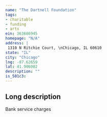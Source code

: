 ```yaml
---
name: "The Dartnell Foundation"
tags:
- charitable
- funding
- arts
ein: 363686945
homepage: "N/A"
address: |
 1310 N Ritchie Court, \nChicago, IL 60610
state: "IL"
city: "Chicago"
lng: -87.62659
lat: 41.906002
description: ""
is_501c3: 
---
```


## Long description

Bank service charges
